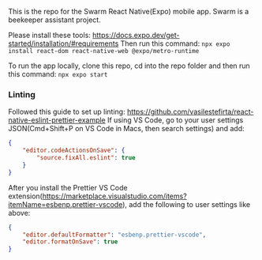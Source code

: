 This is the repo for the Swarm React Native(Expo) mobile app. Swarm is a beekeeper assistant project.

Please install these tools: https://docs.expo.dev/get-started/installation/#requirements
Then run this command: `npx expo install react-dom react-native-web @expo/metro-runtime`

To run the app locally, clone this repo, cd into the repo folder and then run this command:
`npx expo start`

### Linting
Followed this guide to set up linting: https://github.com/vasilestefirta/react-native-eslint-prettier-example
If using VS Code, go to your user settings JSON(Cmd+Shift+P on VS Code in Macs, then search settings) and add: 

```json
{
    "editor.codeActionsOnSave": {
        "source.fixAll.eslint": true
    }
}
```

After you install the Prettier VS Code extension(https://marketplace.visualstudio.com/items?itemName=esbenp.prettier-vscode), add the following to user settings like above:


```json
{
    "editor.defaultFormatter": "esbenp.prettier-vscode",
    "editor.formatOnSave": true
}
```